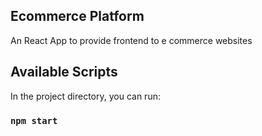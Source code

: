 ## Ecommerce Platform
An React App to provide frontend to e commerce websites


## Available Scripts

In the project directory, you can run:

### `npm start`

